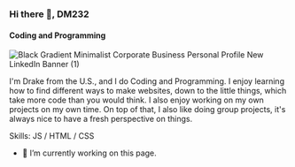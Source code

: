 ### Hi there 👋, DM232
#### Coding and Programming
![Black Gradient Minimalist Corporate Business Personal Profile New LinkedIn Banner (1)](https://github.com/DM232/DM232/assets/143013580/50d64115-69c6-48c8-934f-2156163e3014)

I'm Drake from the U.S., and I do Coding and Programming. I enjoy learning how to find different ways to make websites, down to the little things, which take more code than you would think. I also enjoy working on my own projects on my own time. On top of that, I also like doing group projects, it's always nice to have a fresh perspective on things.

Skills: JS / HTML / CSS

- 🔭 I’m currently working on this page. 




